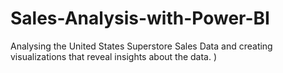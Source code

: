 # Sales-Analysis-with-Power-BI
Analysing the United States Superstore Sales Data and creating visualizations that reveal insights about the data.
)
